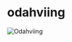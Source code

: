 # odahviing

![Odahviing](https://static.wikia.nocookie.net/elderscrolls/images/2/26/Odahviing.png)
